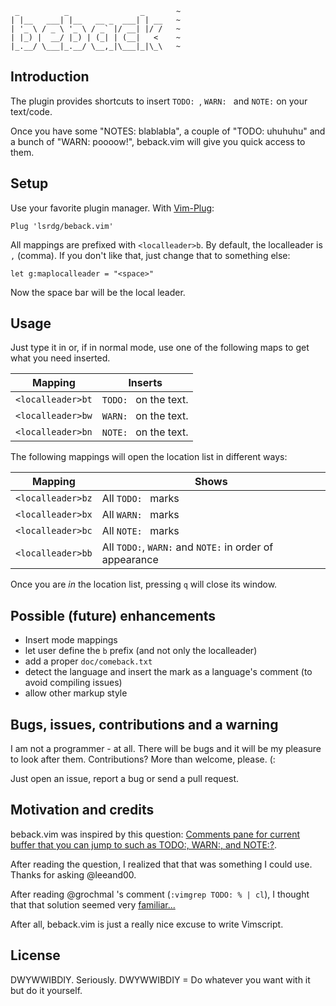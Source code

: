 ```
 _          _                _       ~
| |__   ___| |__   __ _  ___| | __   ~
| '_ \ / _ \ '_ \ / _` |/ __| |/ /   ~
| |_) |  __/ |_) | (_| | (__|   <    ~
|_.__/ \___|_.__/ \__,_|\___|_|\_\   ~

```
                                  

## Introduction

The plugin provides shortcuts to insert `TODO: `, `WARN: ` and `NOTE:` on your
text/code.

Once you have some "NOTES: blablabla", a couple of "TODO: uhuhuhu" and a bunch
of "WARN: poooow!", beback.vim will give you quick access to them.


## Setup

Use your favorite plugin manager. With
[Vim-Plug](https://github.com/junegunn/vim-plug):

```
Plug 'lsrdg/beback.vim'
```

All mappings are prefixed with `<localleader>b`. By default, the localleader is
`,` (comma). If you don't like that, just change that to something else:

```
let g:maplocalleader = "<space>"
```
Now the space bar will be the local leader.

## Usage

Just type it in or, if in normal mode, use one of the following maps to get what
you need inserted.

| Mapping           | Inserts               |
|-------------------|-----------------------|
| `<localleader>bt` | `TODO: ` on the text. |
| `<localleader>bw` | `WARN: ` on the text. |
| `<localleader>bn` | `NOTE: ` on the text. |

The following mappings will open the location list in different ways:

| Mapping           | Shows                                                   |
|-------------------|---------------------------------------------------------|
| `<localleader>bz` | All `TODO: ` marks                                      |
| `<localleader>bx` | All `WARN: ` marks                                      |
| `<localleader>bc` | All `NOTE: ` marks                                      |
| `<localleader>bb` | All `TODO:`, `WARN:` and `NOTE:` in order of appearance |

Once you are _in_ the location list, pressing `q` will close its window.


## Possible (future) enhancements

- Insert mode mappings
- let user define the `b` prefix (and not only the localleader)
- add a proper `doc/comeback.txt`
- detect the language and insert the mark as a language's comment (to avoid
  compiling issues)
- allow other markup style 

## Bugs, issues, contributions and a warning

I am not a programmer - at all. There will be bugs and it will be my pleasure to
look after them. Contributions? More than welcome, please. (:

Just open an issue, report a bug or send a pull request. 

## Motivation and credits

beback.vim was inspired by this question: 
[Comments pane for current buffer that you can jump to such as TODO:, WARN:, and
NOTE:?](https://vi.stackexchange.com/questions/12419/comments-pane-for-current-buffer-that-you-can-jump-to-such-as-todo-warn-and).

After reading the question, I realized that that was something I could use.
Thanks for asking @leeand00.

After reading @grochmal 's comment (`:vimgrep TODO: % | cl`), I thought that
that solution seemed very
[familiar...](https://github.com/lsrdg/markdumb.vim/blob/master/ftplugin/markdown/headermenu.vim)

After all, beback.vim is just a really nice excuse to write Vimscript.

## License

DWYWWIBDIY. Seriously. DWYWWIBDIY = Do whatever you want with it but do it
yourself.
